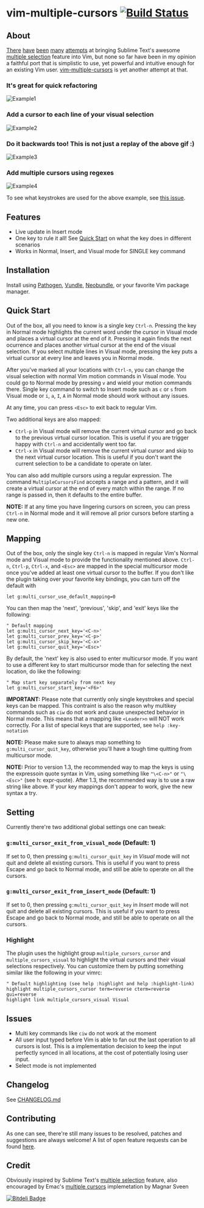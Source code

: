 # vim-multiple-cursors [![Build Status](https://travis-ci.org/terryma/vim-multiple-cursors.png)](https://travis-ci.org/terryma/vim-multiple-cursors)

## About
[There](https://github.com/paradigm/vim-multicursor) [have](https://github.com/felixr/vim-multiedit) [been](https://github.com/hlissner/vim-multiedit) [many](https://github.com/adinapoli/vim-markmultiple) [attempts](https://github.com/AndrewRadev/multichange.vim) at bringing Sublime Text's awesome [multiple selection][sublime-multiple-selection] feature into Vim, but none so far have been in my opinion a faithful port that is simplistic to use, yet powerful and intuitive enough for an existing Vim user. [vim-multiple-cursors] is yet another attempt at that.

### It's great for quick refactoring
![Example1](assets/example1.gif?raw=true)

### Add a cursor to each line of your visual selection
![Example2](assets/example2.gif?raw=true)

### Do it backwards too! This is not just a replay of the above gif :)
![Example3](assets/example3.gif?raw=true)

### Add multiple cursors using regexes
![Example4](assets/example4.gif?raw=true)

To see what keystrokes are used for the above example, see [this issue](https://github.com/terryma/vim-multiple-cursors/issues/39).

## Features
- Live update in Insert mode
- One key to rule it all! See [Quick Start](#quick-start) on what the key does in different scenarios
- Works in Normal, Insert, and Visual mode for SINGLE key command

## Installation
Install using [Pathogen], [Vundle], [Neobundle], or your favorite Vim package manager.

## Quick Start
Out of the box, all you need to know is a single key `Ctrl-n`. Pressing the key in Normal mode highlights the current word under the cursor in Visual mode and places a virtual cursor at the end of it. Pressing it again finds the next ocurrence and places another virtual cursor at the end of the visual selection. If you select multiple lines in Visual mode, pressing the key puts a virtual cursor at every line and leaves you in Normal mode.

After you've marked all your locations with `Ctrl-n`, you can change the visual selection with normal Vim motion commands in Visual mode. You could go to Normal mode by pressing `v` and wield your motion commands there. Single key command to switch to Insert mode such as `c` or `s` from Visual mode or `i`, `a`, `I`, `A` in Normal mode should work without any issues.

At any time, you can press `<Esc>` to exit back to regular Vim.

Two additional keys are also mapped:
- `Ctrl-p` in Visual mode will remove the current virtual cursor and go back to the previous virtual cursor location. This is useful if you are trigger happy with `Ctrl-n` and accidentally went too far.
- `Ctrl-x` in Visual mode will remove the current virtual cursor and skip to the next virtual cursor location. This is useful if you don't want the current selection to be a candidate to operate on later.

You can also add multiple cursors using a regular expression. The command `MultipleCursorsFind` accepts a range and a pattern, and it will create a virtual cursor at the end of every match within the range. If no range is passed in, then it defaults to the entire buffer.  

**NOTE:** If at any time you have lingering cursors on screen, you can press `Ctrl-n` in Normal mode and it will remove all prior cursors before starting a new one.

## Mapping
Out of the box, only the single key `Ctrl-n` is mapped in regular Vim's Normal mode and Visual mode to provide the functionality mentioned above. `Ctrl-n`, `Ctrl-p`, `Ctrl-x`, and `<Esc>` are mapped in the special multicursor mode once you've added at least one virtual cursor to the buffer. If you don't like the plugin taking over your favorite key bindings, you can turn off the default with
```
let g:multi_cursor_use_default_mapping=0
```

You can then map the 'next', 'previous', 'skip', and 'exit' keys like the following:
```
" Default mapping
let g:multi_cursor_next_key='<C-n>'
let g:multi_cursor_prev_key='<C-p>'
let g:multi_cursor_skip_key='<C-x>'
let g:multi_cursor_quit_key='<Esc>'
```

By default, the 'next' key is also used to enter multicursor mode. If you want to use a different key to start multicursor mode than for selecting the next location, do like the following:
```
" Map start key separately from next key
let g:multi_cursor_start_key='<F6>'
```

**IMPORTANT:** Please note that currently only single keystrokes and special keys can be mapped. This contraint is also the reason why multikey commands such as `ciw` do not work and cause unexpected behavior in Normal mode. This means that a mapping like `<Leader>n` will NOT work correctly. For a list of special keys that are supported, see `help :key-notation`

**NOTE:** Please make sure to always map something to `g:multi_cursor_quit_key`, otherwise you'll have a tough time quitting from multicursor mode.

**NOTE:** Prior to version 1.3, the recommended way to map the keys is using the expressoin quote syntax in Vim, using something like `"\<C-n>"` or `"\<Esc>"` (see h: expr-quote). After 1.3, the recommended way is to use a raw string like above. If your key mappings don't appear to work, give the new syntax a try.

## Setting
Currently there're two additional global settings one can tweak:
### ```g:multi_cursor_exit_from_visual_mode``` (Default: 1)

If set to 0, then pressing `g:multi_cursor_quit_key` in _Visual_ mode will not quit and delete all existing cursors. This is useful if you want to press Escape and go back to Normal mode, and still be able to operate on all the cursors.

### ```g:multi_cursor_exit_from_insert_mode``` (Default: 1)
If set to 0, then pressing `g:multi_cursor_quit_key` in _Insert_ mode will not quit and delete all existing cursors. This is useful if you want to press Escape and go back to Normal mode, and still be able to operate on all the cursors.

### Highlight
The plugin uses the highlight group `multiple_cursors_cursor` and `multiple_cursors_visual` to highlight the virtual cursors and their visual selections respectively. You can customize them by putting something similar like the following in your vimrc:

```
" Default highlighting (see help :highlight and help :highlight-link)
highlight multiple_cursors_cursor term=reverse cterm=reverse gui=reverse
highlight link multiple_cursors_visual Visual
```

## Issues
- Multi key commands like `ciw` do not work at the moment
- All user input typed before Vim is able to fan out the last operation to all cursors is lost. This is a implementation decision to keep the input perfectly synced in all locations, at the cost of potentially losing user input.
- Select mode is not implemented

## Changelog
See [CHANGELOG.md](CHANGELOG.md)

## Contributing
As one can see, there're still many issues to be resolved, patches and suggestions are always welcome! A list of open feature requests can be found [here](../../issues?labels=enhancement&state=open).

## Credit
Obviously inspired by Sublime Text's [multiple selection][sublime-multiple-selection] feature, also encouraged by Emac's [multiple cursors][emacs-multiple-cursors] implemetation by Magnar Sveen

[vim-multiple-cursors]:http://github.com/terryma/vim-multiple-cursors
[sublime-multiple-selection]:http://www.sublimetext.com/docs/2/multiple_selection_with_the_keyboard.html
[Pathogen]:http://github.com/tpope/vim-pathogen
[Vundle]:http://github.com/gmarik/vundle
[Neobundle]:http://github.com/Shougo/neobundle.vim
[emacs-multiple-cursors]:https://github.com/magnars/multiple-cursors.el



[![Bitdeli Badge](https://d2weczhvl823v0.cloudfront.net/terryma/vim-multiple-cursors/trend.png)](https://bitdeli.com/free "Bitdeli Badge")

